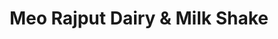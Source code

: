---
title: "Meo Rajput Dairy & Milk Shake"
url: /karachi/meo-rajput-dairy-und-milk-shake/
shop: Milch
---